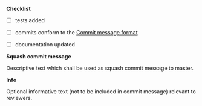 **Checklist**

- [ ] tests added
- [ ] commits conform to the [Commit message format](https://github.com/qlik-oss/gopherciser/blob/master/.github/CONTRIBUTING.md#commit)
- [ ] documentation updated


**Squash commit message**

Descriptive text which shall be used as squash commit message to master.

**Info**

Optional informative text (not to be included in commit message) relevant to reviewers.
